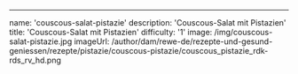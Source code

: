 ---
name: 'couscous-salat-pistazie'
description: 'Couscous-Salat mit Pistazien'
title: 'Couscous-Salat mit Pistazien'
difficulty: '1'
image: /img/couscous-salat-pistazie.jpg
imageUrl: /author/dam/rewe-de/rezepte-und-gesund-geniessen/rezepte/pistazie/couscous-pistazie/couscous_pistazie_rdk-rds_rv_hd.png
